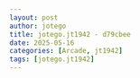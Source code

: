 ```yaml
---
layout: post
author: jotego
title: jotego.jt1942 - d79cbee
date: 2025-05-16
categories: [Arcade, jt1942]
tags: [jotego.jt1942]
---
```


